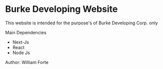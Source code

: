 # Burke Developing Website

This website is intended for the purpose's of Burke Developing Corp. only

Main Dependencies
-  Next-Js
-  React
-  Node Js

Author: William Forte

